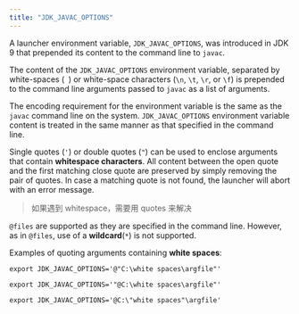 ```yaml
---
title: "JDK_JAVAC_OPTIONS"
---
```


A launcher environment variable, `JDK_JAVAC_OPTIONS`,
was introduced in JDK 9 that prepended its content to the command line to `javac`.

The content of the `JDK_JAVAC_OPTIONS` environment variable,
separated by white-spaces (` `) or white-space characters (`\n`, `\t`, `\r`, or `\f`)
is prepended to the command line arguments passed to `javac` as a list of arguments.

The encoding requirement for the environment variable is the same as the `javac` command line on the system.
`JDK_JAVAC_OPTIONS` environment variable content is treated in the same manner as that specified in the command line.

Single quotes (`'`) or double quotes (`"`) can be used to enclose arguments that contain **whitespace characters**.
All content between the open quote and the first matching close quote are preserved by simply removing the pair of quotes.
In case a matching quote is not found, the launcher will abort with an error message.

> 如果遇到 whitespace，需要用 quotes 来解决

`@files` are supported as they are specified in the command line. However, as in `@files`, use of a **wildcard**(`*`) is not supported.

Examples of quoting arguments containing **white spaces**:

```text
export JDK_JAVAC_OPTIONS='@"C:\white spaces\argfile"'

export JDK_JAVAC_OPTIONS='"@C:\white spaces\argfile"'

export JDK_JAVAC_OPTIONS='@C:\"white spaces"\argfile'
```

